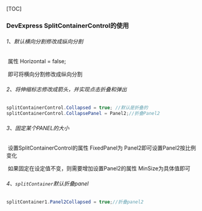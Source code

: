 [TOC]

### DevExpress SplitContainerControl的使用

###### 1、默认横向分割修改成纵向分割

​	属性 Horizontal = false; 

​	即可将横向分割修改成纵向分割

###### 2、将伸缩标志修改成箭头，并实现点击折叠和弹出

```c#
splitContainerControl.Collapsed = true;	//默认是折叠的
splitContainerControl.CollapsePanel = Panel2;//折叠Panel2
```

###### 3、固定某个PANEL的大小

​	设置SplitContainerControl的属性 FixedPanel为 Panel2即可设置Panel2按比例变化

​	如果固定在设定值不变，则需要增加设置Panel2的属性 MinSize为具体值即可 

###### 4、`splitContainer`默认折叠panel

```c#
splitContainer1.Panel2Collapsed = true;//折叠panel2

```
